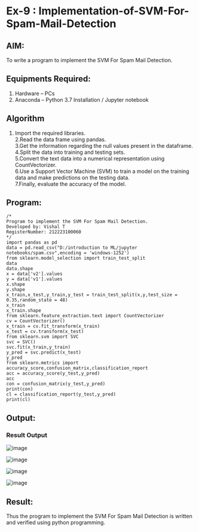 # Ex-9 : Implementation-of-SVM-For-Spam-Mail-Detection

## AIM:
To write a program to implement the SVM For Spam Mail Detection.

## Equipments Required:
1. Hardware – PCs
2. Anaconda – Python 3.7 Installation / Jupyter notebook

## Algorithm
1. Import the required libraries.    
2.Read the data frame using pandas.    
3.Get the information regarding the null values present in the dataframe.    
4.Split the data into training and testing sets.    
5.Convert the text data into a numerical representation using CountVectorizer.     
6.Use a Support Vector Machine (SVM) to train a model on the training data and make predictions on the testing data.    
7.Finally, evaluate the accuracy of the model.

## Program:
```
/*
Program to implement the SVM For Spam Mail Detection.    
Developed by: Vishal T    
RegisterNumber: 212223100060
*/
import pandas as pd
data = pd.read_csv("D:/introduction to ML/jupyter notebooks/spam.csv",encoding = 'windows-1252')
from sklearn.model_selection import train_test_split
data
data.shape
x = data['v2'].values
y = data['v1'].values
x.shape
y.shape
x_train,x_test,y_train,y_test = train_test_split(x,y,test_size = 0.35,random_state = 48)
x_train
x_train.shape
from sklearn.feature_extraction.text import CountVectorizer
cv = CountVectorizer()
x_train = cv.fit_transform(x_train)
x_test = cv.transform(x_test)
from sklearn.svm import SVC
svc = SVC()
svc.fit(x_train,y_train)
y_pred = svc.predict(x_test)
y_pred
from sklearn.metrics import accuracy_score,confusion_matrix,classification_report
acc = accuracy_score(y_test,y_pred)
acc
con = confusion_matrix(y_test,y_pred)
print(con)
cl = classification_report(y_test,y_pred)
print(cl)
```

## Output:
### Result Output
![image](https://github.com/sanjayashwinP/Implementation-of-SVM-For-Spam-Mail-Detection/assets/147473265/318fbdd7-38f6-431a-834e-118824154e33)

![image](https://github.com/sanjayashwinP/Implementation-of-SVM-For-Spam-Mail-Detection/assets/147473265/067683a5-6e87-42f4-ab60-fe61dfc90c4f)

![image](https://github.com/sanjayashwinP/Implementation-of-SVM-For-Spam-Mail-Detection/assets/147473265/a8210773-90cb-45e3-834c-edce3370a9cb)

![image](https://github.com/sanjayashwinP/Implementation-of-SVM-For-Spam-Mail-Detection/assets/147473265/8afd486f-4ff3-44bf-8d3c-32c46b7e38e6)

## Result:
Thus the program to implement the SVM For Spam Mail Detection is written and verified using python programming.
